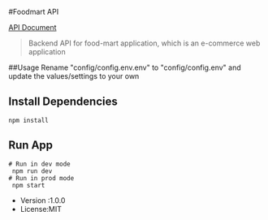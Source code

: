 #Foodmart API

[API Document](https://documenter.getpostman.com/view/10712880/TVRq36Yk)

>Backend API for food-mart application, which is an e-commerce web application

##Usage
Rename "config/config.env.env" to "config/config.env" and update the values/settings to your own

## Install Dependencies
```$xslt
npm install
```

## Run App
```$xslt
# Run in dev mode
 npm run dev
# Run in prod mode
 npm start
```

- Version :1.0.0
- License:MIT